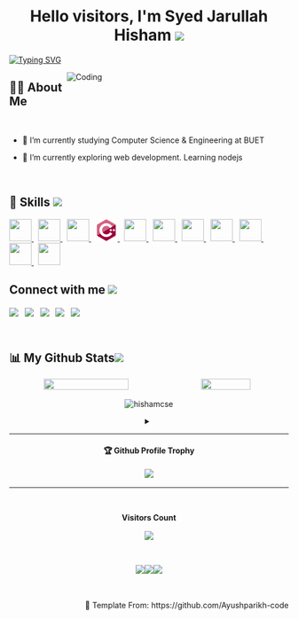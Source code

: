 <h1 align="center">Hello visitors, I'm Syed Jarullah Hisham <img src="https://media.giphy.com/media/hvRJCLFzcasrR4ia7z/giphy.gif" width="30px"></h1>

[![Typing SVG](https://readme-typing-svg.herokuapp.com?font=Robot-Bold&size=30&color=330033&center=true&vCenter=true&width=900&height=110&lines=Passionate+Learner;Developer;from+Bangladesh)](https://git.io/typing-svg)


<img align="right" alt="Coding" width="400" src="https://github.com/Ayushparikh-code/Ayushparikh-code/blob/main/coding-freak%20(1).gif">

## 🙋‍♂‍ About Me
<br>

- 🔭 I’m currently studying Computer Science & Engineering at BUET

- 🌱 I’m currently exploring web development. Learning nodejs 

<br>


<h2> 🚀 Skills <img src = "https://media2.giphy.com/media/QssGEmpkyEOhBCb7e1/giphy.gif?cid=ecf05e47a0n3gi1bfqntqmob8g9aid1oyj2wr3ds3mg700bl&rid=giphy.gif" width = 32px> </h2>
<a href= https://github.com/hishamcse?tab=repositories&q=&type=&language=java&sort= > <img width="40" height="40" src ='https://raw.githubusercontent.com/rahulbanerjee26/githubAboutMeGenerator/main/icons/java.svg'> </a> &nbsp;
<a href= https://github.com/hishamcse?tab=repositories&q=&type=&language=javascript&sort= > <img width="40" height="40" src ='https://raw.githubusercontent.com/rahulbanerjee26/githubAboutMeGenerator/main/icons/javascript.svg'> </a> &nbsp;
<a href= https://github.com/hishamcse?tab=repositories&q=&type=&language=c&sort= > <img width="40" height="40" src ='https://raw.githubusercontent.com/rahulbanerjee26/githubAboutMeGenerator/main/icons/c.svg'> </a> &nbsp;
<a href= https://github.com/hishamcse?tab=repositories&q=&type=&language=cpp&sort= > <img width="40" height="40" src ='https://raw.githubusercontent.com/devicons/devicon/master/icons/cplusplus/cplusplus-original.svg'> </a> &nbsp;
<a href= https://github.com/hishamcse?tab=repositories&q=&type=&language=python&sort= > <img width="40" height="40" src ='https://raw.githubusercontent.com/rahulbanerjee26/githubAboutMeGenerator/main/icons/python.svg'> </a> &nbsp;
<a href= https://github.com/hishamcse?tab=repositories&q=&type=&language=html&sort= > <img width="40" height="40" src ='https://raw.githubusercontent.com/rahulbanerjee26/githubAboutMeGenerator/main/icons/html.svg'> </a> &nbsp;
<a href= https://github.com/hishamcse?tab=repositories&q=&type=&language=css&sort= > <img width="40" height="40" src ='https://raw.githubusercontent.com/rahulbanerjee26/githubAboutMeGenerator/main/icons/css.svg'> </a> &nbsp;
<a href= https://github.com/hishamcse?tab=repositories&q=&type=&language=bootstrap&sort= > <img width="40" height="40" src ='https://raw.githubusercontent.com/rahulbanerjee26/githubAboutMeGenerator/main/icons/bootstrap.svg'> </a> &nbsp;
<a href= https://github.com/hishamcse?tab=repositories&q=&type=&language=java&sort= > <img width="40" height="40" src ='https://www.javatpoint.com/javafx/images/javafx-tutorial.png'> </a> &nbsp;
<a href= https://github.com/hishamcse?tab=repositories&q=&type=&language=python&sort= > <img width="40" height="40" src 
='https://image.pngaaa.com/241/1971241-middle.png'> </a> &nbsp;
<a href= https://github.com/hishamcse?tab=repositories&q=&type=&language=python&sort= > <img width="40" height="40" src ='https://upload.wikimedia.org/wikipedia/commons/thumb/8/84/Matplotlib_icon.svg/1024px-Matplotlib_icon.svg.png'> </a>
 
<br>

<h2> Connect with me <img src='https://raw.githubusercontent.com/ShahriarShafin/ShahriarShafin/main/Assets/handshake.gif' width="100px"> </h2>
<p>
<a href = 'https://hishamcse.github.io/'> <img width = '32px' align= 'center' src="https://raw.githubusercontent.com/rahulbanerjee26/githubAboutMeGenerator/main/icons/portfolio.png"/></a> &nbsp;
<a href = 'https://www.github.com/hishamcse'> <img width = '32px' align= 'center' src="https://raw.githubusercontent.com/rahulbanerjee26/githubAboutMeGenerator/main/icons/github.svg"/></a> &nbsp;
<a href = 'https://www.linkedin.com/in/syed-jarullah-2a4a071a9'> <img width = '32px' align= 'center' src="https://raw.githubusercontent.com/rahulbanerjee26/githubAboutMeGenerator/main/icons/linked-in-alt.svg"/></a> &nbsp;
<a href = 'https://www.facebook.com/syedjarullah.hisham/'> <img width = '32px' align= 'center' src="https://raw.githubusercontent.com/rahulbanerjee26/githubAboutMeGenerator/main/icons/facebook.svg"/></a> &nbsp;
<a href = 'https://www.youtube.com/channel/UC1egAzaaAaW4GqKuDrEjV6A'> <img width = '32px' align= 'center' src="https://raw.githubusercontent.com/rahulbanerjee26/githubAboutMeGenerator/main/icons/youtube.svg"/></a>
 </p>

<br>

<h2> 📊 My Github Stats<img src='https://media1.giphy.com/media/du3J3cXyzhj75IOgvA/giphy.gif?cid=ecf05e47x2g034i9pzwtzzsd3xgg2w9nr94t4tflbbgo3008&rid=giphy.gif' width='32px'> </h2>

<div align="center">
<a><img align="left" width="55%" height="55%" src="https://github-readme-stats.vercel.app/api?username=hishamcse&bg_color=30,FC5C7D,005AA7&title_color=fff&text_color=fff" /></a>
<a><img align="center" width="42%" height="42%" src="https://github-readme-stats-eight-theta.vercel.app/api/top-langs/?username=hishamcse&layout=compact&langs_count=7&theme=algolia &bg_color=30,FC5C7D,005AA7&title_color=fff&text_color=fff&exclude_repo=Data-Analysis_Visualization_Python,Discrete-Math-Specialization-Coursera-&hide=jupyter%20notebook&langs_count=7" /></a> </div>
 
<p align="center"><img src="https://github-readme-streak-stats.herokuapp.com?user=hishamcse&theme=highcontrast&background=005AA7&ring=FC5C7D&dates=FFFFFFFF&currStreakLabel=FC5C7D&fire=D4431D&border=DD2727" alt="hishamcse" /></p>
<details> <summary align="center"> </samp></summary><b>Note:&nbsp;</b>My Programming languages is only a metric of the languages my public code consists of and doesn't reflect experience or skill level.</details>

---

<div align="center">
  <h4>🏆 Github Profile Trophy</h4>
  <a href="https://github.com/ryo-ma/github-profile-trophy">
    <img src="https://github-profile-trophy.vercel.app/?username=hishamcse&column=7"/>
  </a>
</div>

---

<div align="center">
<br><p align="centre"><b>Visitors Count</b></p>  
<p align="center"><img align="center" src="https://profile-counter.glitch.me/{hishamcse}/count.svg" /></p> 
<br></div>


<p align="center">
<img align="" height='120px' src="https://github.com/aryashah2k/aryashah2k/blob/main/assets/Geometric%20White.gif" /><img align="" height='120px' src="https://raw.githubusercontent.com/rodrigograca31/rodrigograca31/master/matrix.svg" /><img align="" height='120px' src="https://github.com/aryashah2k/aryashah2k/blob/main/assets/Geometric%20White.gif" />
</p>
<br>

<p align="right">🌈 Template From: https://github.com/Ayushparikh-code</p>

